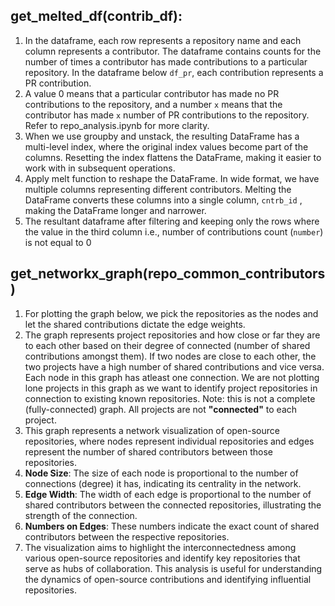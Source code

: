 ## get_melted_df(contrib_df):
1. In the dataframe, each row represents a repository name and each column represents a contributor. The dataframe contains counts for the number of times a contributor has made contributions to a particular repository. In the dataframe below `df_pr`, each contribution represents a PR contribution. 
2. A value 0 means that a particular contributor has made no PR contributions to the repository, and a number `x` means that the contributor has made `x` number of PR contributions to the repository. Refer to repo_analysis.ipynb for more clarity.
3. When we use groupby and unstack, the resulting DataFrame has a multi-level index, where the original index values become part of the columns. Resetting the index flattens the DataFrame, making it easier to work with in subsequent operations. 
4. Apply melt function to reshape the DataFrame. In wide format, we have multiple columns representing different contributors. Melting the DataFrame converts these columns into a single column, `cntrb_id` , making the DataFrame longer and narrower.
5. The resultant dataframe after filtering and keeping only the rows where the value in the third column i.e., number of contributions count (`number`) is not equal to 0

## get_networkx_graph(repo_common_contributors)
1. For plotting the graph below, we pick the repositories as the nodes and let the shared contributions dictate the edge weights.
2. The graph represents project repositories and how close or far they are to each other based on their degree of connected (number of shared contributions amongst them). If two nodes are close to each other, the two projects have a high number of shared contributions and vice versa. Each node in this graph has atleast one connection. We are not plotting lone projects in this graph as we want to identify project repositories in connection to existing known repositories. Note: this is not a complete (fully-connected) graph. All projects are not **"connected"** to each project. 
3. This graph represents a network visualization of open-source repositories, where nodes represent individual repositories and edges represent the number of shared contributors between those repositories.
4. **Node Size**: The size of each node is proportional to the number of connections (degree) it has, indicating its centrality in the network.
5. **Edge Width**: The width of each edge is proportional to the number of shared contributors between the connected repositories, illustrating the strength of the connection.
6. **Numbers on Edges**: These numbers indicate the exact count of shared contributors between the respective repositories.
7. The visualization aims to highlight the interconnectedness among various open-source repositories and identify key repositories that serve as hubs of collaboration. This analysis is useful for understanding the dynamics of open-source contributions and identifying influential repositories.